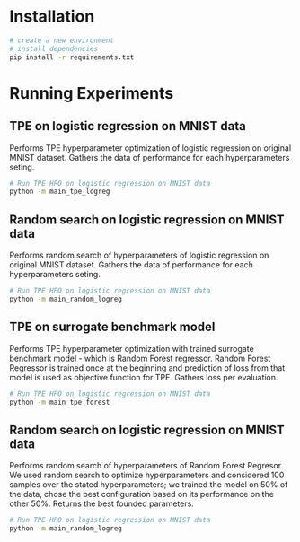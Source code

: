 

# Installation

```bash
# create a new environment
# install dependencies
pip install -r requirements.txt
```

# Running Experiments

## TPE on logistic regression on MNIST data
Performs TPE hyperparameter optimization of logistic regression on original MNIST dataset. Gathers the data of performance for each hyperparameters seting. 

```bash
# Run TPE HPO on logistic regression on MNIST data
python -m main_tpe_logreg
```

## Random search on logistic regression on MNIST data
Performs random search of hyperparameters of logistic regression on original MNIST dataset. Gathers the data of performance for each hyperparameters seting. 

```bash
# Run TPE HPO on logistic regression on MNIST data
python -m main_random_logreg
```

## TPE on surrogate benchmark model
Performs TPE hyperparameter optimization with trained surrogate benchmark model - which is Random Forest regressor. Random Forest Regressor is trained once at the beginning and prediction of loss from that model is used as objective function for TPE. Gathers loss per evaluation. 

```bash
# Run TPE HPO on logistic regression on MNIST data
python -m main_tpe_forest
```

## Random search on logistic regression on MNIST data
Performs random search of hyperparameters of Random Forest Regresor. We used random search to optimize hyperparameters and considered 100 samples over the stated hyperparameters; we trained the model on 50% of the data, chose the best configuration based on its performance on the other 50%. Returns the best founded parameters.

```bash
# Run TPE HPO on logistic regression on MNIST data
python -m main_random_logreg
```


